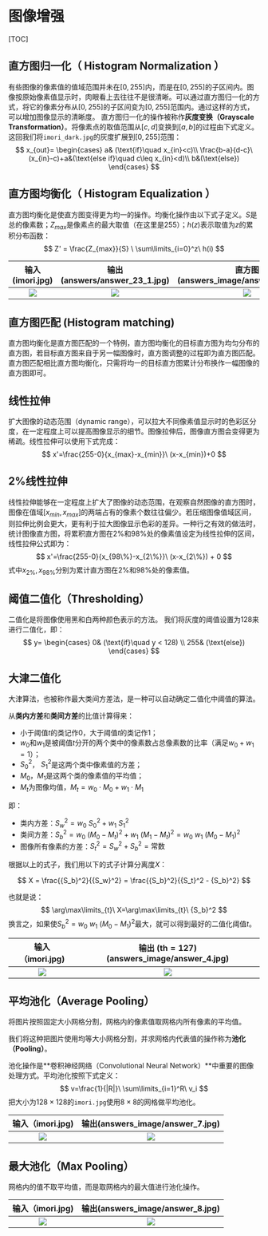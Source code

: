 # 图像增强
[TOC]

## 直方图归一化（ Histogram Normalization ）
有些图像的像素值的值域范围并未在$[0,255]$内，而是在$[0,255]$的子区间内。图像按原始像素值显示时，肉眼看上去往往不是很清晰。可以通过直方图归一化的方式，将它的像素分布从$[0,255]$的子区间变为$[0,255]$范围内。通过这样的方式，可以增加图像显示的清晰度。
直方图归一化的操作被称作**灰度变换（Grayscale Transformation）**。将像素点的取值范围从$[c,d]$变换到$[a,b]$的过程由下式定义。这回我们将`imori_dark.jpg`的灰度扩展到$[0, 255]$范围：
$$
x_{out}=
\begin{cases}
a& (\text{if}\quad x_{in}<c)\\
\frac{b-a}{d-c}\ (x_{in}-c)+a&(\text{else if}\quad c\leq x_{in}<d)\\
b&(\text{else})
\end{cases}
$$

## 直方图均衡化（ Histogram Equalization ）
直方图均衡化是使直方图变得更为均一的操作。均衡化操作由以下式子定义。$S$是总的像素数；$Z_{max}$是像素点的最大取值（在这里是$255$）；$h(z)$表示取值为$z$的累积分布函数：
$$
Z' = \frac{Z_{max}}{S} \  \sum\limits_{i=0}^z\ h(i)
$$

| 输入 (imori.jpg) |   输出 (answers/answer_23_1.jpg)   | 直方图(answers_image/answer_23_2.png) |
| :--------------: | :--------------------------------: | :-----------------------------------: |
|  ![](imori.jpg)  | ![](answers_image/answer_23_1.jpg) |  ![](answers_image/answer_23_2.png)   |

## 直方图匹配 (Histogram matching)
直方图均衡化是直方图匹配的一个特例，直方图均衡化的目标直方图为均匀分布的直方图，若目标直方图来自于另一幅图像时，直方图调整的过程即为直方图匹配。直方图匹配相比直方图均衡化，只需将均一的目标直方图累计分布换作一幅图像的直方图即可。

## 线性拉伸
扩大图像的动态范围（dynamic range），可以拉大不同像素值显示时的色彩区分度，在一定程度上可以提高图像显示的细节。图像拉伸后，图像直方图会变得更为稀疏。线性拉伸可以使用下式完成：
$$
x'=\frac{255-0}{x_{max}-x_{min}}\  (x-x_{min})+0
$$

## 2%线性拉伸
线性拉伸能够在一定程度上扩大了图像的动态范围，在观察自然图像的直方图时，图像在值域$[x_{min},x_{max}]$的两端占有的像素个数往往偏少。若压缩图像值域区间，则拉伸比例会更大，更有利于拉大图像显示色彩的差异。一种行之有效的做法时，统计图像直方图，将累积直方图在$2\%$和$98\%$处的像素值设定为线性拉伸的区间，线性拉伸公式即为：
$$
x'=\frac{255-0}{x_{98\%}-x_{2\%}}\ (x-x_{2\%}) + 0
$$
式中$x_{2\%},x_{98\%}$分别为累计直方图在$2\%$和$98\%$处的像素值。

## 阈值二值化（Thresholding）
二值化是将图像使用黑和白两种颜色表示的方法。
我们将灰度的阈值设置为$128$来进行二值化，即： 
$$ y= 
\begin{cases} 
0& (\text{if}\quad y < 128) \\
255& (\text{else}) 
\end{cases} 
$$

## 大津二值化
大津算法，也被称作最大类间方差法，是一种可以自动确定二值化中阈值的算法。

从**类内方差**和**类间方差**的比值计算得来：
- 小于阈值$t$的类记作$0$，大于阈值$t$的类记作$1$；
- $w_0$和$w_1$是被阈值$t$分开的两个类中的像素数占总像素数的比率（满足$w_0+w_1=1$）；
- ${S_0}^2$， ${S_1}^2$是这两个类中像素值的方差；
- $M_0$，$M_1$是这两个类的像素值的平均值；
- $M_t$为图像均值，$M_t=w_0\cdot{M_0}+w_1\cdot{M_1}$

即：

* 类内方差：${S_w}^2=w_0\ {S_0}^2+w_1\  {S_1}^2$
* 类间方差：${S_b}^2 = w_0 \  (M_0 - M_t)^2 + w_1\ (M_1 - M_t)^2 = w_0\  w_1\  (M_0 - M_1) ^2$
* 图像所有像素的方差：${S_t}^2 = {S_w}^2 + {S_b}^2 = \text{常数}$

根据以上的式子，我们用以下的式子计算分离度$X$：

$$
X = \frac{{S_b}^2}{{S_w}^2} = \frac{{S_b}^2}{{S_t}^2 - {S_b}^2}
$$

也就是说： 
$$
\arg\max\limits_{t}\ X=\arg\max\limits_{t}\ {S_b}^2
$$
换言之，如果使${S_b}^2={w_0}\ {w_1}\ (M_0 - M_1)^2$最大，就可以得到最好的二值化阈值$t$。

| 输入（imori.jpg) | 输出 ($\text{th} = 127$​) (answers_image/answer_4.jpg) |
| :--------------: | :----------------------------------------------------: |
|  ![](imori.jpg)  |            ![](answers_image/answer_4.jpg)             |


## 平均池化（Average Pooling）

将图片按照固定大小网格分割，网格内的像素值取网格内所有像素的平均值。

我们将这种把图片使用均等大小网格分割，并求网格内代表值的操作称为**池化（Pooling）**。

池化操作是**卷积神经网络（Convolutional Neural Network）**中重要的图像处理方式。平均池化按照下式定义：
$$
v=\frac{1}{|R|}\  \sum\limits_{i=1}^R\ v_i
$$
把大小为$128\times128$的`imori.jpg`使用$8\times8$的网格做平均池化。

| 输入（imori.jpg) | 输出(answers_image/answer_7.jpg) |
| :--------------: | :------------------------------: |
|  ![](imori.jpg)  | ![](answers_image/answer_7.jpg)  |

## 最大池化（Max Pooling）

网格内的值不取平均值，而是取网格内的最大值进行池化操作。

| 输入（imori.jpg) | 输出(answers_image/answer_8.jpg) |
| :--------------: | :------------------------------: |
|  ![](imori.jpg)  | ![](answers_image/answer_8.jpg)  |
